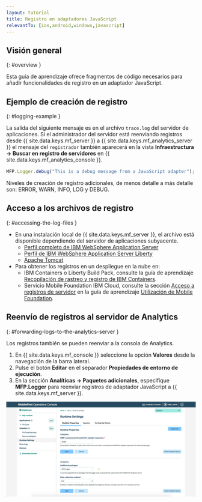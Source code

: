 ```yaml
---
layout: tutorial
title: Registro en adaptadores JavaScript
relevantTo: [ios,android,windows,javascript]
---
```

<!-- NLS_CHARSET=UTF-8 -->
## Visión general
{: #overview }

Esta guía de aprendizaje ofrece fragmentos de código necesarios para añadir funcionalidades de registro en un adaptador JavaScript.

## Ejemplo de creación de registro
{: #logging-example }

La salida del siguiente mensaje es en el archivo `trace.log` del servidor de aplicaciones. Si el administrador del servidor está reenviando registros desde {{ site.data.keys.mf_server }} a {{ site.data.keys.mf_analytics_server }} el mensaje del `registrador` también aparecerá en la vista **Infraestructura → Buscar en registro de servidores** en {{ site.data.keys.mf_analytics_console }}.

```javascript
MFP.Logger.debug("This is a debug message from a JavaScript adapter");
```

Niveles de creación de registro adicionales, de menos detalle a más detalle son: ERROR, WARN, INFO, LOG y DEBUG.

## Acceso a los archivos de registro
{: #accessing-the-log-files }

* En una instalación local de {{ site.data.keys.mf_server }}, el archivo está disponible dependiendo del servidor de aplicaciones subyacente.
    * [Perfil completo de IBM WebSphere Application Server](http://ibm.biz/knowctr#SSEQTP_8.5.5/com.ibm.websphere.base.doc/ae/ttrb_trcover.html)
    * [Perfil de IBM WebSphere Application Server Liberty](http://ibm.biz/knowctr#SSEQTP_8.5.5/com.ibm.websphere.wlp.doc/ae/rwlp_logging.html?cp=SSEQTP_8.5.5%2F1-16-0-0)
    * [Apache Tomcat](http://tomcat.apache.org/tomcat-7.0-doc/logging.html)
* Para obtener los registros en un despliegue en la nube en:
    * IBM Containers o Liberty Build Pack, consulte la guía de aprendizaje [Recopilación de rastreo y registro de IBM Containers](../../../ibmcloud/mobilefirst-server-using-scripts/log-and-trace-collection/).
    * Servicio Mobile Foundation IBM Cloud, consulte la sección [Acceso a registros de servidor](../../../ibmcloud/using-mobile-foundation/#accessing-server-logs) en la guía de aprendizaje [Utilización de Mobile Foundation](../../../ibmcloud/using-mobile-foundation).

## Reenvío de registros al servidor de Analytics
{: #forwarding-logs-to-the-analytics-server }

Los registros también se pueden reenviar a la consola de Analytics.

1. En {{ site.data.keys.mf_console }} seleccione la opción **Valores** desde la navegación de la barra lateral.
2. Pulse el botón **Editar** en el separador **Propiedades de entorno de ejecución**.
3. En la sección **Analíticas → Paquetes adicionales**, especifique **MFP.Logger** para reenviar registros de adaptador JavaScript a {{ site.data.keys.mf_server }}.

![Filtrado de registro desde la consola](javascript-filter.png)

